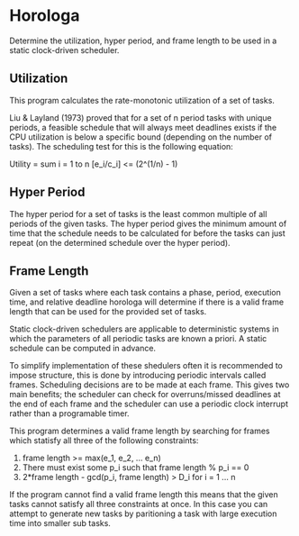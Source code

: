 Horologa
=

Determine the utilization, hyper period, and frame length to be used in a static clock-driven scheduler. 

## Utilization

This program calculates the rate-monotonic utilization of a set of tasks.

Liu & Layland (1973) proved that for a set of n period tasks with unique periods, a feasible schedule that will always meet deadlines exists if the CPU utilization is below a specific bound (depending on the number of tasks). The scheduling test for this is the following equation: 

Utility = sum i = 1 to n [e_i/c_i] <= (2^(1/n) - 1)

## Hyper Period

The hyper period for a set of tasks is the least common multiple of all periods of the given tasks. The hyper period gives the minimum amount of time that the schedule needs to be calculated for before the tasks can just repeat (on the determined schedule over the hyper period).

## Frame Length

Given a set of tasks where each task contains a phase, period, execution time, and relative deadline horologa will determine if there is a valid frame length that can be used for the provided set of tasks. 

Static clock-driven schedulers are applicable to deterministic systems in which the parameters of all periodic tasks are known a priori. A static schedule can be computed in advance. 

To simplify implementation of these shedulers often it is recommended to impose structure, this is done by introducing periodic intervals called frames. Scheduling decisions are to be made at each frame. This gives two main benefits; the scheduler can check for overruns/missed deadlines at the end of each frame and the scheduler can use a periodic clock interrupt rather than a programable timer.

This program determines a valid frame length by searching for frames which statisfy all three of the following constraints: 

1. frame length >= max(e_1, e_2, ... e_n)
2. There must exist some p_i such that frame length % p_i == 0
3. 2*frame length - gcd(p_i, frame length) > D_i for i = 1 ... n

If the program cannot find a valid frame length this means that the given tasks cannot satisfy all three constraints at once. In this case you can attempt to generate new tasks by paritioning a task with large execution time into smaller sub tasks.

